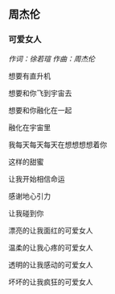 ## 周杰伦

### 可爱女人

*作词：徐若瑄						作曲：周杰伦*

想要有直升机

想要和你飞到宇宙去

想要和你融化在一起

融化在宇宙里

我每天每天每天在想想想想着你

这样的甜蜜

让我开始相信命运

感谢地心引力

让我碰到你

漂亮的让我面红的可爱女人

温柔的让我心疼的可爱女人

透明的让我感动的可爱女人

坏坏的让我疯狂的可爱女人

